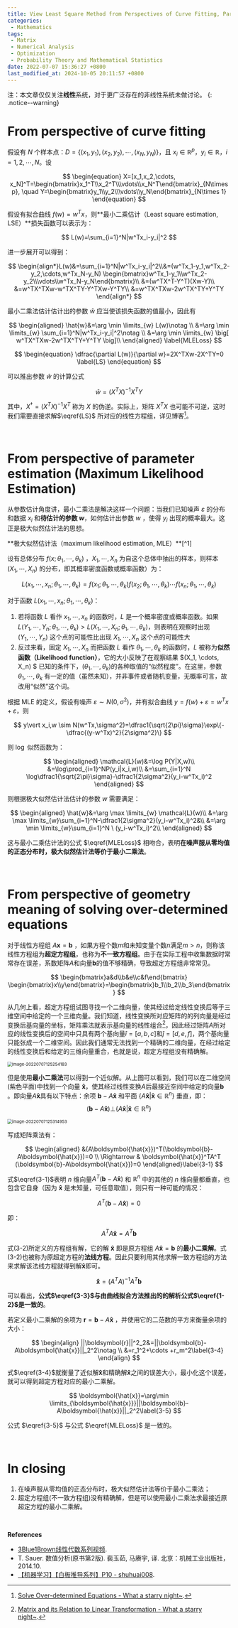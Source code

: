 ```yaml
---
title: View Least Square Method from Perspectives of Curve Fitting, Parameter Estimation, and Geometry Meaning of Solving Over-determined Equations
categories: 
 - Mathematics
tags: 
 - Matrix
 - Numerical Analysis
 - Optimization
 - Probability Theory and Mathematical Statistics
date: 2022-07-07 15:36:27 +0800
last_modified_at: 2024-10-05 20:11:57 +0800
---
```


注：本文章仅仅关注**线性**系统，对于更广泛存在的非线性系统未做讨论。
{: .notice--warning}

# From perspective of curve fitting

假设有 $N$ 个样本点：$D=\{(x_1,y_1), (x_2, y_2), \cdots, (x_N, y_N)\}$，且 $x_i\in\mathbb{R}^p$，$y_i\in\mathbb{R}$，$i=1,2,\cdots, N$。设

$$
\begin{equation}
X=[x_1,x_2,\cdots, x_N]^T=\begin{bmatrix}x_1^T\\x_2^T\\\vdots\\x_N^T\end{bmatrix}_{N\times p}, \quad Y=\begin{bmatrix}y_1\\y_2\\\vdots\\y_N\end{bmatrix}_{N\times 1}
\end{equation}
$$

假设有拟合曲线 $f(w)=w^Tx$，则**最小二乘估计（Least square estimation, LSE）**损失函数可以表示为：



$$
L(w)=\sum_{i=1}^N|w^Tx_i-y_i|^2
$$

进一步展开可以得到：

$$
\begin{align*}L(w)&=\sum_{i=1}^N|w^Tx_i-y_i|^2\\&=(w^Tx_1-y_1,w^Tx_2-y_2,\cdots,w^Tx_N-y_N) \begin{bmatrix}w^Tx_1-y_1\\w^Tx_2-y_2\\\vdots\\w^Tx_N-y_N\end{bmatrix}\\
&=(w^TX^T-Y^T)(Xw-Y)\\
&=w^TX^TXw-w^TX^TY-Y^TXw-Y^TY\\
&=w^TX^TXw-2w^TX^TY+Y^TY
\end{align*}
$$

最小二乘法估计估计出的参数 $\hat{w}$ 应当使该损失函数的值最小，因此有

$$
\begin{aligned}
\hat{w}&=\arg \min \limits_{w} L(w)\notag \\
&=\arg \min \limits_{w} \sum_{i=1}^N|w^Tx_i-y_i|^2\notag \\
&=\arg \min \limits_{w} \big[ w^TX^TXw-2w^TX^TY+Y^TY \big]\\ 
\end{aligned} \label{MLELoss}
$$

$$
\begin{equation}
\dfrac{\partial L(w)}{\partial w}=2X^TXw-2X^TY=0 \label{LS}
\end{equation} 
$$


可以推出参数  $\hat{w}$ 的计算公式



$$
\hat{w}=(X^TX)^{-1}X^TY\label{1-2}
$$

其中，$X^{\dagger}=(X^TX)^{-1}X^T$ 称为 $X$ 的伪逆。实际上，矩阵 $X^TX$ 也可能不可逆，这时我们需要直接求解$\eqref{LS}$ 所对应的线性方程组，详见博客[^6]。

<br>

# From perspective of parameter estimation (Maximum Likelihood Estimation)

从参数估计角度讲，最小二乘法是解决这样一个问题：当我们已知噪声 $\varepsilon$ 的分布和数据 $x_i$ 和**待估计的参数 $w$**，如何估计出参数 $w$ ，使得 $y_i$ 出现的概率最大。这正是极大似然估计法的思想。

<div class="notice" markdown="1">
**极大似然估计法（maximum likelihood estimation, MLE）**[^1]

设有总体分布 $f(x;\theta_1, \cdots, \theta_k)$ ，$X_1, \cdots, X_n$ 为自这个总体中抽出的样本，则样本 $(X_1, \cdots, X_n)$ 的分布，即其概率密度函数或概率函数）为：

$$
L(x_1, \cdots, x_n;\theta_1, \cdots, \theta_k) = f(x_1;\theta_1, \cdots, \theta_k) f(x_2;\theta_1, \cdots, \theta_k) \cdots  f(x_n;\theta_1, \cdots, \theta_k)
$$

对于函数 $L(x_1, \cdots, x_n;\theta_1, \cdots, \theta_k)$：

1. 若将函数 $L$ 看作 $x_1, \cdots, x_n$ 的函数时，$L$ 是一个概率密度或概率函数。如果 $L(Y_1, \cdots, Y_n; \theta_1, \cdots, \theta_k) \gt L(X_1, \cdots, X_n;\theta_1, \cdots, \theta_k)$，则表明在观察时出现 $(Y_1, \cdots, Y_n)$ 这个点的可能性比出现 $X_1, \cdots, X_n$ 这个点的可能性大
2. 反过来看，固定  $X_1, \cdots, X_n$ 而把函数 $L$ 看作 $\theta_1, \cdots, \theta_k$ 的函数时，$L$ 被称为**似然函数（Likelihood function）**，它的大小反映了在观察结果 $(X_1, \cdots, X_n) $ 已知的条件下，$(\theta_1, \cdots, \theta_k)$的各种取值的“似然程度”。在这里，参数  $\theta_1, \cdots, \theta_k$ 有一定的值（虽然未知），并非事件或者随机变量，无概率可言，故改用“似然”这个词。

</div>

根据 MLE 的定义，假设有噪声 $\varepsilon\sim N(0, \sigma^2)$，并有拟合曲线 $y=f(w)+\varepsilon=w^Tx+\varepsilon$，则

$$
y\vert x_i,w \sim N(w^Tx,\sigma^2)=\dfrac1{\sqrt{2\pi}\sigma}\exp\{-\dfrac{(y-w^Tx)^2}{2\sigma^2}\}
$$

则 $\log$ 似然函数为：

$$
\begin{aligned}
\mathcal{L}(w)&=\log P(Y|X,w)\\
&=\log\prod_{i=1}^NP(y_i|x_i,w)\\
&=\sum_{i=1}^N \log\dfrac1{\sqrt{2\pi}\sigma}-\dfrac1{2\sigma^2}(y_i-w^Tx_i)^2
\end{aligned}
$$

则根据极大似然估计法估计的参数 $w$ 需要满足：

$$
\begin{aligned}
\hat{w}&=\arg \max \limits_{w} \mathcal{L}(w)\\
&=\arg \max \limits_{w}\sum_{i=1}^N-\dfrac1{2\sigma^2}(y_i-w^Tx_i)^2&\\
&=\arg \min \limits_{w}\sum_{i=1}^N \ (y_i-w^Tx_i)^2\\
\end{aligned}
$$

这与最小二乘估计法的公式 $\eqref{MLELoss}$ 相吻合，表明**在噪声服从零均值的正态分布时，极大似然估计法等价于最小二乘法**。

<br>

# From perspective of geometry meaning of solving over-determined equations

对于线性方程组 $A\boldsymbol{x}=\boldsymbol{b}$ ，如果方程个数$m$和未知变量个数$n$满足$m>n$，则称该线性方程组为**超定方程组**，也称为**不一致方程组**。由于在实际工程中收集数据时常常存在误差，系数矩阵$A$和向量$\boldsymbol{b}$的值不够精确，导致超定方程组非常常见。



$$
\begin{bmatrix}a&d\\b&e\\c&f\end{bmatrix}
\begin{bmatrix}x\\y\end{bmatrix}=\begin{bmatrix}b_1\\b_2\\b_3\end{bmatrix}
$$

从几何上看，超定方程组试图寻找一个二维向量，使其经过给定线性变换后等于三维空间中给定的一个三维向量。我们知道，线性变换所对应矩阵的的列向量是经过变换后基向量的坐标，矩阵乘法就表示基向量的线性组合[^7]，因此经过矩阵$A$所对应的线性变换后的空间中只具有两个基向量$\hat{i}=[a,b,c]$和$\hat{j}=[d,e,f]$，两个基向量只能张成一个二维空间。因此我们通常无法找到一个精确的二维向量，在经过给定的线性变换后和给定的三维向量重合，也就是说，超定方程组没有精确解。

<img src="https://github.com/HelloWorld-1017/blog-images/blob/main/migration/img/image-20220707125254183.png?raw=true" alt="image-20220707125254183" style="zoom:67%;" />

但是使用**最小二乘法**可以得到一个近似解。从上图可以看到，我们可以在二维空间(紫色平面)中找到一个向量 $\boldsymbol{\hat{x}}$，使其经过线性变换$A$后最接近空间中给定的向量$\boldsymbol{b}$ 。即向量$A\boldsymbol{\hat{x}}$具有以下特点：余项 $\boldsymbol{b}-A\boldsymbol{\hat{x}}$ 和平面 $\{A\boldsymbol{\hat{x}} \vert \boldsymbol{\hat{x}}\in \mathbb{R}^{n}\}$ 垂直，即：
$$
(\boldsymbol{b}-A\boldsymbol{\hat{x}})\bot \{A\boldsymbol{\hat{x}}\vert \boldsymbol{\hat{x}}\in \mathbb{R}^{n}\}
$$

<img src="https://github.com/HelloWorld-1017/blog-images/blob/main/migration/img/image-20220707125314953.png?raw=true" alt="image-20220707125314953" style="zoom:67%;" />



写成矩阵乘法有：

$$
\begin{aligned}
&(A\boldsymbol{\hat{x}})^T(\boldsymbol{b}-A\boldsymbol{\hat{x}})=0 \\
\Rightarrow & \boldsymbol{\hat{x}}^TA^T (\boldsymbol{b}-A\boldsymbol{\hat{x}})=0
\end{aligned}\label{3-1}
$$

式$\eqref{3-1}$表明 $n$ 维向量$A^T (\boldsymbol{b}-A\boldsymbol{\hat{x}})$ 和 $\mathbb{R}^{n}$ 中的其他的 $n$ 维向量都垂直，也包含它自身（因为 $\boldsymbol{\hat{x}}$ 是未知量，可任意取值），则只有一种可能的情况：

$$
A^T (\boldsymbol{b}-A\boldsymbol{\hat{x}})=0
$$


即：

$$
A^TA\boldsymbol{\hat{x}}=A^T\boldsymbol{b} \tag{3-2}
$$

式(3-2)所定义的方程组有解，它的解 $\boldsymbol{\hat{x}}$ 即是原方程组 $A\boldsymbol{\hat{x}}=\boldsymbol{b}$ 的**最小二乘解**。式(3-2)也被称为原超定方程的**法线方程**。因此只要利用其他求解一致方程组的方法来求解该法线方程就得到解$\boldsymbol{\hat{x}}$即可。

$$
\boldsymbol{\hat{x}}=(A^TA)^{-1}A^T\boldsymbol{b}\label{3-3}
$$

可以看出，**公式$\eqref{3-3}$与由曲线拟合方法推出的的解析公式$\eqref{1-2}$是一致的**。

若定义最小二乘解的余项为 $\boldsymbol{r}=\boldsymbol{b}-A\boldsymbol{\hat{x}}$ ，并使用它的二范数的平方来衡量余项的大小：

$$
\begin{align}
||\boldsymbol{r}||^2_2&=||\boldsymbol{b}-A\boldsymbol{\hat{x}}||_2^2\notag \\
&=r_1^2+\cdots +r_m^2\label{3-4}
\end{align}
$$

式$\eqref{3-4}$就衡量了近似解$\boldsymbol{\hat{x}}$和精确解$\boldsymbol{\hat{x}}$之间的误差大小，最小化这个误差，就可以得到超定方程对应的最小二乘解。

$$
\boldsymbol{\hat{x}}=\arg\min \limits_{\boldsymbol{\hat{x}}}||\boldsymbol{b}-A\boldsymbol{\hat{x}}||_2^2\label{3-5}
$$

公式 $\eqref{3-5}$ 与公式 $\eqref{MLELoss}$ 是一致的。

<br>

# In closing

1. 在噪声服从零均值的正态分布时，极大似然估计法等价于最小二乘法；
2. 超定方程组(不一致方程组)没有精确解，但是可以使用最小二乘法求最接近原超定方程的最小二乘解。

<br>

**References**

- [3Blue1Brown线性代数系列视频](https://www.bilibili.com/video/BV1ys411472E?p=8&vd_source=8aeddead7f39b0189fff9b14fa090a75).
- T. Sauer. 数值分析(原书第2版). 裴玉茹, 马赓宇, 译. 北京：机械工业出版社，2014.10.
- [【机器学习】【白板推导系列】P10 - shuhuai008](https://www.bilibili.com/video/BV1aE411o7qd?p=10&vd_source=f209f402a13cd84c99ed077bf0b9afb9).

[^1]: 陈希孺. 概率论与数理统计. 合肥: 中国科学技术大学出版社, 2009.2(2019.8重印).
[^6]: [Solve Over-determined Equations - What a starry night~](https://helloworld-1017.github.io/2022-07-10/15-29-33.html).
[^7]: [Matrix and its Relation to Linear Transformation - What a starry night~](https://helloworld-1017.github.io/2022-06-11/17-06-09.html).

